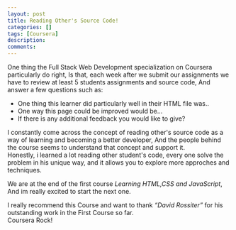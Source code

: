 ```yaml
---
layout: post
title: Reading Other's Source Code!
categories: []
tags: [Coursera]
description: 
comments:
---
```

<p>
One thing the Full Stack Web Development specialization on Coursera particularly do right, Is that, each week after we submit our assignments we have to review at least 5 students assignments and source code, And answer a few questions such as:</p>
<ul>
<li>One thing this learner did particularly well in their HTML file was..</li>
<li>One way this page could be improved would be...</li>
<li>If there is any additional feedback you would like to give?</li>
</ul>
<p>
I constantly come across the concept of reading other's source code as a way of learning and becoming a better developer, And the people behind the course seems to understand that concept and support it.<br>
Honestly, i learned a lot reading other student's code, every one solve the problem in his unique way, and it allows you to explore more approches and techniques.
</p>
<p>
We are at the end of the first course <em>Learning HTML,CSS and JavaScript</em>, And im really excited to start the next one.
</p>
I really recommend this Course and want to thank <i>“David Rossiter”</i> for his outstanding work in the First Course so far.<br>
Coursera Rock!


